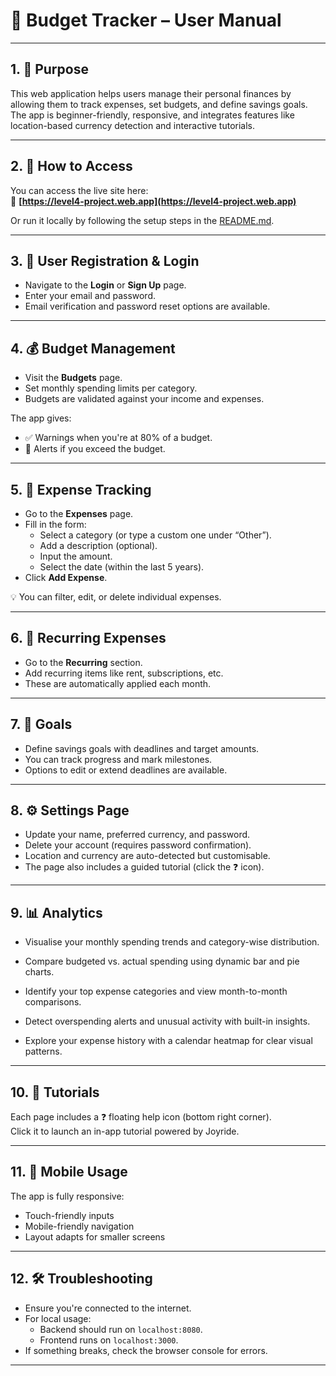 # 📘 Budget Tracker – User Manual

---

## 1. 🎯 Purpose

This web application helps users manage their personal finances by allowing them to track expenses, set budgets, and define savings goals. The app is beginner-friendly, responsive, and integrates features like location-based currency detection and interactive tutorials.

---

## 2. 🚀 How to Access

You can access the live site here:  
🔗 **[https://level4-project.web.app](https://level4-project.web.app)**

Or run it locally by following the setup steps in the [README.md](./README.md).

---

## 3. 👤 User Registration & Login

- Navigate to the **Login** or **Sign Up** page.
- Enter your email and password.
- Email verification and password reset options are available.

---
## 4. 💰 Budget Management

- Visit the **Budgets** page.
- Set monthly spending limits per category.
- Budgets are validated against your income and expenses.

The app gives:
- ✅ Warnings when you're at 80% of a budget.
- 🚨 Alerts if you exceed the budget.

--- 
## 5. 🧾 Expense Tracking

- Go to the **Expenses** page.
- Fill in the form:
    - Select a category (or type a custom one under “Other”).
    - Add a description (optional).
    - Input the amount.
    - Select the date (within the last 5 years).
- Click **Add Expense**.

💡 You can filter, edit, or delete individual expenses.

---



## 6. 🔁 Recurring Expenses

- Go to the **Recurring** section.
- Add recurring items like rent, subscriptions, etc.
- These are automatically applied each month.

---

## 7. 🎯 Goals

- Define savings goals with deadlines and target amounts.
- You can track progress and mark milestones.
- Options to edit or extend deadlines are available.

---

## 8. ⚙️ Settings Page

- Update your name, preferred currency, and password.
- Delete your account (requires password confirmation).
- Location and currency are auto-detected but customisable.
- The page also includes a guided tutorial (click the ❓ icon).

---

## 9. 📊 Analytics


- Visualise your monthly spending trends and category-wise distribution.

- Compare budgeted vs. actual spending using dynamic bar and pie charts.

- Identify your top expense categories and view month-to-month comparisons.

- Detect overspending alerts and unusual activity with built-in insights.

- Explore your expense history with a calendar heatmap for clear visual patterns.



---

## 10. 🧭 Tutorials

Each page includes a ❓ floating help icon (bottom right corner).  
Click it to launch an in-app tutorial powered by Joyride.

---

## 11. 📱 Mobile Usage

The app is fully responsive:
- Touch-friendly inputs
- Mobile-friendly navigation
- Layout adapts for smaller screens

---

## 12. 🛠 Troubleshooting

- Ensure you're connected to the internet.
- For local usage:
    - Backend should run on `localhost:8080`.
    - Frontend runs on `localhost:3000`.
- If something breaks, check the browser console for errors.

---
